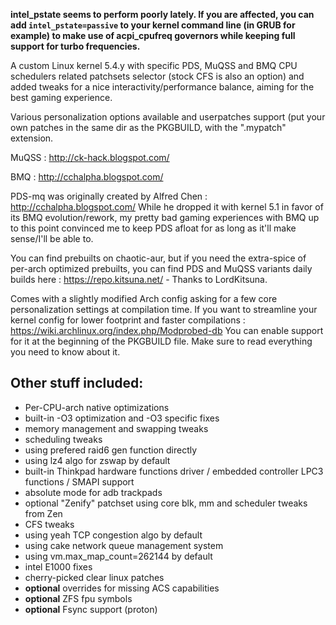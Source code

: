 **intel_pstate seems to perform poorly lately. If you are affected, you can add `intel_pstate=passive` to your kernel command line (in GRUB for example) to make use of acpi_cpufreq governors while keeping full support for turbo frequencies.**

A custom Linux kernel 5.4.y with specific PDS, MuQSS and BMQ CPU schedulers related patchsets selector (stock CFS is also an option) and added tweaks for a nice interactivity/performance balance, aiming for the best gaming experience.

Various personalization options available and userpatches support (put your own patches in the same dir as the PKGBUILD, with the ".mypatch" extension.

MuQSS : http://ck-hack.blogspot.com/

BMQ : http://cchalpha.blogspot.com/

PDS-mq was originally created by Alfred Chen : http://cchalpha.blogspot.com/
While he dropped it with kernel 5.1 in favor of its BMQ evolution/rework, my pretty bad gaming experiences with BMQ up to this point convinced me to keep PDS afloat for as long as it'll make sense/I'll be able to.

You can find prebuilts on chaotic-aur, but if you need the extra-spice of per-arch optimized prebuilts, you can find PDS and MuQSS variants daily builds here : https://repo.kitsuna.net/ - Thanks to LordKitsuna.

Comes with a slightly modified Arch config asking for a few core personalization settings at compilation time.
If you want to streamline your kernel config for lower footprint and faster compilations : https://wiki.archlinux.org/index.php/Modprobed-db
You can enable support for it at the beginning of the PKGBUILD file. Make sure to read everything you need to know about it.

## Other stuff included:
- Per-CPU-arch native optimizations
- built-in -O3 optimization and -O3 specific fixes
- memory management and swapping tweaks
- scheduling tweaks
- using prefered raid6 gen function directly
- using lz4 algo for zswap by default
- built-in Thinkpad hardware functions driver / embedded controller LPC3 functions / SMAPI support
- absolute mode for adb trackpads
- optional "Zenify" patchset using core blk, mm and scheduler tweaks from Zen
- CFS tweaks
- using yeah TCP congestion algo by default
- using cake network queue management system
- using vm.max_map_count=262144 by default
- intel E1000 fixes
- cherry-picked clear linux patches
- **optional** overrides for missing ACS capabilities
- **optional** ZFS fpu symbols
- **optional** Fsync support (proton)
